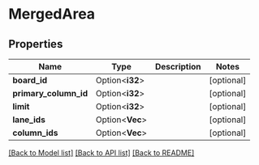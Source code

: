 # MergedArea

## Properties

Name | Type | Description | Notes
------------ | ------------- | ------------- | -------------
**board_id** | Option<**i32**> |  | [optional]
**primary_column_id** | Option<**i32**> |  | [optional]
**limit** | Option<**i32**> |  | [optional]
**lane_ids** | Option<**Vec<i32>**> |  | [optional]
**column_ids** | Option<**Vec<i32>**> |  | [optional]

[[Back to Model list]](../README.md#documentation-for-models) [[Back to API list]](../README.md#documentation-for-api-endpoints) [[Back to README]](../README.md)



